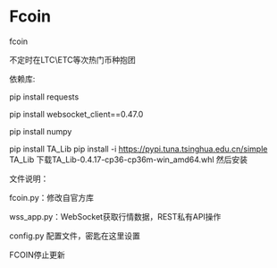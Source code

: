 # Fcoin
fcoin


不定时在LTC\ETC等次热门币种抱团

依赖库:

pip install requests

pip install websocket_client==0.47.0

pip install numpy

pip install TA_Lib
pip install  -i https://pypi.tuna.tsinghua.edu.cn/simple TA_Lib
下载TA_Lib-0.4.17-cp36-cp36m-win_amd64.whl 然后安装

文件说明：

fcoin.py：修改自官方库

wss_app.py：WebSocket获取行情数据，REST私有API操作

config.py 配置文件，密匙在这里设置






FCOIN停止更新


